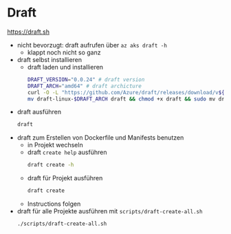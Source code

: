 # Draft

<https://draft.sh>

- nicht bevorzugt: draft aufrufen über `az aks draft -h`
    - klappt noch nicht so ganz
- draft selbst installieren
    - draft laden und installieren
        ```bash
        DRAFT_VERSION="0.0.24" # draft version
        DRAFT_ARCH="amd64" # draft archicture
        curl -O -L "https://github.com/Azure/draft/releases/download/v${DRAFT_VERSION}/draft-linux-$DRAFT_ARCH"
        mv draft-linux-$DRAFT_ARCH draft && chmod +x draft && sudo mv draft /usr/bin/draft
        ```
- draft ausführen
    ```bash
    draft
    ```
- draft zum Erstellen von Dockerfile und Manifests benutzen
    - in Projekt wechseln
    - draft `create help` ausführen
        ```bash
        draft create -h
        ```
    - draft für Projekt ausführen
        ```bash
        draft create
        ```
    - Instructions folgen
- draft für alle Projekte ausführen mit `scripts/draft-create-all.sh`
    ```bash
    ./scripts/draft-create-all.sh
    ```

